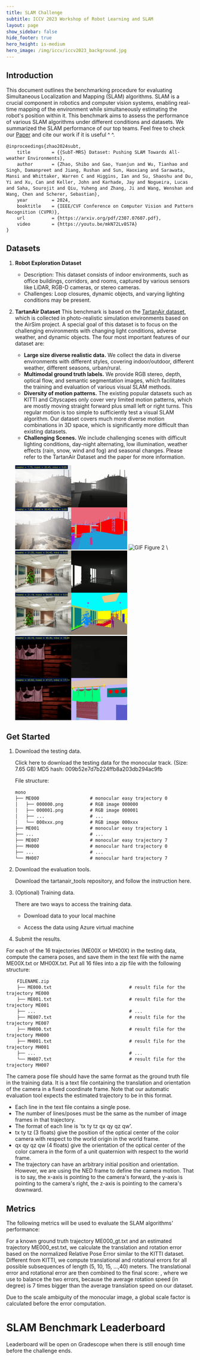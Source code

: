 ```yaml
---
title: SLAM Challenge
subtitle: ICCV 2023 Workshop of Robot Learning and SLAM
layout: page
show_sidebar: false
hide_footer: true
hero_height: is-medium
hero_image: /img/iccv/iccv2023_background.jpg
---
```


## Introduction

This document outlines the benchmarking procedure for evaluating Simultaneous Localization and Mapping (SLAM) algorithms. SLAM is a crucial component in robotics and computer vision systems, enabling real-time mapping of the environment while simultaneously estimating the robot's position within it. This benchmark aims to assess the performance of various SLAM algorithms under different conditions and datasets. We summarized the SLAM performance of our top teams. Feel free to check our [Paper](https://arxiv.org/abs/2307.07607) and cite our work if it is useful ^ ^. 

```
@inproceedings{zhao2024subt,
	title        = {{SubT-MRS} Dataset: Pushing SLAM Towards All-weather Environments},
	author       = {Zhao, Shibo and Gao, Yuanjun and Wu, Tianhao and Singh, Damanpreet and Jiang, Rushan and Sun, Haoxiang and Sarawata, Mansi and Whittaker, Warren C and Higgins, Ian and Su, Shaoshu and Du, Yi and Xu, Can and Keller, John and Karhade, Jay and Nogueira, Lucas and Saha, Sourojit and Qiu, Yuheng and Zhang, Ji and Wang, Wenshan and Wang, Chen and Scherer, Sebastian},
	year         = 2024,
	booktitle    = {IEEE/CVF Conference on Computer Vision and Pattern Recognition (CVPR)},
	url          = {https://arxiv.org/pdf/2307.07607.pdf},
	video        = {https://youtu.be/mkN72Lv8S7A}
}

```

## Datasets

1. **Robot Exploration Dataset**
   - Description: This dataset consists of indoor environments, such as office buildings, corridors, and rooms, captured by various sensors like LiDAR, RGB-D cameras, or stereo cameras.
   - Challenges: Loop closures, dynamic objects, and varying lighting conditions may be present.

2. **TartanAir Dataset**
   This benchmark is based on the [TartanAir dataset](http://theairlab.org/tartanair-dataset/), which is collected in photo-realistic simulation environments based on the AirSim project. A special goal of this dataset is to focus on the challenging environments with changing light conditions, adverse weather, and dynamic objects. The four most important features of our dataset are:

   - **Large size diverse realistic data.** We collect the data in diverse environments with different styles, covering indoor/outdoor, different weather, different seasons, urban/rural.
   - **Multimodal ground truth labels.** We provide RGB stereo, depth, optical flow, and semantic segmentation images, which facilitates the training and evaluation of various visual SLAM methods. 
   - **Diversity of motion patterns.** The existing popular datasets such as KITTI and Cityscapes only cover very limited motion patterns, which are mostly moving straight forward plus small left or right turns. This regular motion is too simple to sufficiently test a visual SLAM algorithm. Our dataset covers much more diverse motion combinations in 3D space, which is significantly more difficult than existing datasets.
   - **Challenging Scenes.** We include challenging scenes with difficult lighting conditions, day-night alternating, low illumination, weather effects (rain, snow, wind and fog) and seasonal changes.
   Please refer to the TartanAir Dataset and the paper for more information. 

    ![GIF Figure 1](img/slam_challenge/abandonedfactory.gif) ![GIF Figure 2](img/slam_challenge/gascola.gif) \\
    ![GIF Figure 3](img/slam_challenge/hospital.gif) ![GIF Figure 4](img/slam_challenge/jananesealley.gif)

## Get Started

1. Download the testing data. 

   Click here to download the testing data for the monocular track. (Size: 7.65 GB)
   MD5 hash: 009b52e7d7b224ffb8a203db294ac9fb

   File structure: 

    ```
    mono
    ├── ME000                   # monocular easy trajectory 0 
    │   ├── 000000.png          # RGB image 000000
    │   ├── 000001.png          # RGB image 000001
    │   ├── ...                 # ...
    │   └── 000xxx.png          # RGB image 000xxx
    ├── ME001                   # monocular easy trajectory 1 
    ├── ...                     # ...
    ├── ME007                   # monocular easy trajectory 7 
    ├── MH000                   # monocular hard trajectory 0 
    ├── ...                     # ...
    └── MH007                   # monocular hard trajectory 7
    ```

2. Download the evaluation tools. 

    Download the tartanair_tools repository, and follow the instruction here. 

3. (Optional) Training data. 

    There are two ways to access the training data. 

    * Download data to your local machine

    * Access the data using Azure virtual machine

4. Submit the results. 

For each of the 16 trajectories (ME00X or MH00X) in the testing data, compute the camera poses, and save them in the text file with the name ME00X.txt or MH00X.txt. Put all 16 files into a zip file with the following structure: 

```
    FILENAME.zip
    ├── ME000.txt                             # result file for the trajectory ME000 
    ├── ME001.txt                             # result file for the trajectory ME001
    ├── ...                                   # ...
    ├── ME007.txt                             # result file for the trajectory ME007
    ├── MH000.txt                             # result file for the trajectory MH000
    ├── MH001.txt                             # result file for the trajectory MH001
    ├── ...                                   # ...
    └── MH007.txt                             # result file for the trajectory MH007 
```

The camera pose file should have the same format as the ground truth file in the training data. It is a text file containing the translation and orientation of the camera in a fixed coordinate frame. Note that our automatic evaluation tool expects the estimated trajectory to be in this format. 

- Each line in the text file contains a single pose.
- The number of lines/poses must be the same as the number of image frames in that trajectory. 
- The format of each line is 'tx ty tz qx qy qz qw'. 
- tx ty tz (3 floats) give the position of the optical center of the color camera with respect to the world origin in the world frame.
- qx qy qz qw (4 floats) give the orientation of the optical center of the color camera in the form of a unit quaternion with respect to the world frame. 
- The trajectory can have an arbitrary initial position and orientation. However, we are using the NED frame to define the camera motion. That is to say, the x-axis is pointing to the camera's forward, the y-axis is pointing to the camera's right, the z-axis is pointing to the camera's downward.



## Metrics

The following metrics will be used to evaluate the SLAM algorithms' performance:

For a known ground truth trajectory ME000_gt.txt and an estimated trajectory ME000_est.txt, we calculate the translation and rotation error based on the normalized Relative Pose Error similar to the KITTI dataset. Different from KITTI, we compute translational and rotational errors for all possible subsequences of length (5, 10, 15, ...,40) meters.  The translational error and rotational error are then combined to the final score:  , where we use  to balance the two errors, because the average rotation speed (in degree) is 7 times bigger than the average translation speed on our dataset. 

Due to the scale ambiguity of the monocular image, a global scale factor is calculated before the error computation. 


# SLAM Benchmark Leaderboard

Leaderboard will be open on Gradescope when there is still enough time before the challenge ends.